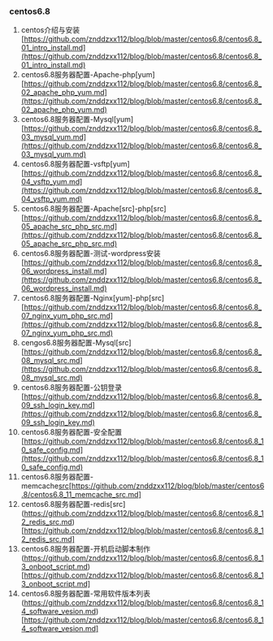 ### centos6.8

1. centos介绍与安装 [https://github.com/znddzxx112/blog/blob/master/centos6.8/centos6.8_01_intro_install.md](https://github.com/znddzxx112/blog/blob/master/centos6.8/centos6.8_01_intro_install.md)
2. centos6.8服务器配置-Apache-php[yum] [https://github.com/znddzxx112/blog/blob/master/centos6.8/centos6.8_02_apache_php_yum.md](https://github.com/znddzxx112/blog/blob/master/centos6.8/centos6.8_02_apache_php_yum.md)
3. centos6.8服务器配置-Mysql[yum] [https://github.com/znddzxx112/blog/blob/master/centos6.8/centos6.8_03_mysql_yum.md](https://github.com/znddzxx112/blog/blob/master/centos6.8/centos6.8_03_mysql_yum.md)
4. centos6.8服务器配置-vsftp[yum] [https://github.com/znddzxx112/blog/blob/master/centos6.8/centos6.8_04_vsftp_yum.md](https://github.com/znddzxx112/blog/blob/master/centos6.8/centos6.8_04_vsftp_yum.md)
5. centos6.8服务器配置-Apache[src]-php[src] [https://github.com/znddzxx112/blog/blob/master/centos6.8/centos6.8_05_apache_src_php_src.md](https://github.com/znddzxx112/blog/blob/master/centos6.8/centos6.8_05_apache_src_php_src.md)
6. centos6.8服务器配置-测试-wordpress安装 [https://github.com/znddzxx112/blog/blob/master/centos6.8/centos6.8_06_wordpress_install.md](https://github.com/znddzxx112/blog/blob/master/centos6.8/centos6.8_06_wordpress_install.md)
7. centos6.8服务器配置-Nginx[yum]-php[src] [https://github.com/znddzxx112/blog/blob/master/centos6.8/centos6.8_07_nginx_yum_php_src.md](https://github.com/znddzxx112/blog/blob/master/centos6.8/centos6.8_07_nginx_yum_php_src.md)
8. cengos6.8服务器配置-Mysql[src] [https://github.com/znddzxx112/blog/blob/master/centos6.8/centos6.8_08_mysql_src.md](https://github.com/znddzxx112/blog/blob/master/centos6.8/centos6.8_08_mysql_src.md)
9. centos6.8服务器配置-公钥登录 [https://github.com/znddzxx112/blog/blob/master/centos6.8/centos6.8_09_ssh_login_key.md](https://github.com/znddzxx112/blog/blob/master/centos6.8/centos6.8_09_ssh_login_key.md)
10. centos6.8服务器配置-安全配置 [https://github.com/znddzxx112/blog/blob/master/centos6.8/centos6.8_10_safe_config.md](https://github.com/znddzxx112/blog/blob/master/centos6.8/centos6.8_10_safe_config.md)
11. centos6.8服务器配置-memcache[src](https://github.com/znddzxx112/blog/blob/master/centos6.8/centos6.8_11_memcache_src.md)[https://github.com/znddzxx112/blog/blob/master/centos6.8/centos6.8_11_memcache_src.md]
12. centos6.8服务器配置-redis[src] (https://github.com/znddzxx112/blog/blob/master/centos6.8/centos6.8_12_redis_src.md)[https://github.com/znddzxx112/blog/blob/master/centos6.8/centos6.8_12_redis_src.md]
13. centos6.8服务器配置-开机启动脚本制作 (https://github.com/znddzxx112/blog/blob/master/centos6.8/centos6.8_13_onboot_script.md)[https://github.com/znddzxx112/blog/blob/master/centos6.8/centos6.8_13_onboot_script.md]
14. centos6.8服务器配置-常用软件版本列表 (https://github.com/znddzxx112/blog/blob/master/centos6.8/centos6.8_14_software_vesion.md)[https://github.com/znddzxx112/blog/blob/master/centos6.8/centos6.8_14_software_vesion.md]
